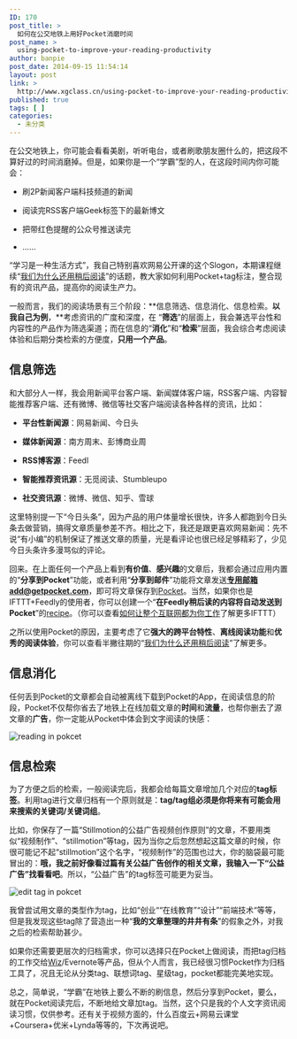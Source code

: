 ```yaml
---
ID: 170
post_title: >
  如何在公交地铁上用好Pocket消磨时间
post_name: >
  using-pocket-to-improve-your-reading-productivity
author: banpie
post_date: 2014-09-15 11:54:14
layout: post
link: >
  http://www.xgclass.cn/using-pocket-to-improve-your-reading-productivity/
published: true
tags: [ ]
categories:
  - 未分类
---
```

在公交地铁上，你可能会看看美剧，听听电台，或者刷歌朋友圈什么的，把这段不算好过的时间消磨掉。但是，如果你是一个“学霸”型的人，在这段时间内你可能会：

*   刷2P新闻客户端科技频道的新闻

*   阅读完RSS客户端Geek标签下的最新博文

*   把带红色提醒的公众号推送读完

*   ……

“学习是一种生活方式”，我自己特别喜欢网易公开课的这个Slogon，本期课程继续“[我们为什么还用稍后阅读][1]”的话题，教大家如何利用Pocket+tag标注，整合现有的资讯产品，提高你的阅读生产力。

一般而言，我们的阅读场景有三个阶段：**信息筛选、信息消化、信息检索。**以我自己为例**，**考虑资讯的广度和深度，在 “**筛选**”的层面上，我会兼选平台性和内容性的产品作为筛选渠道；而在信息的“**消化**”和“**检索**”层面，我会综合考虑阅读体验和后期分类检索的方便度，**只用一个产品**。

## 信息筛选

和大部分人一样，我会用新闻平台客户端、新闻媒体客户端，RSS客户端、内容智能推荐客户端、还有微博、微信等社交客户端阅读各种各样的资讯，比如：

*   **平台性新闻源**：网易新闻、今日头

*   **媒体新闻源**：南方周末、彭博商业周

*   **RSS博客源**：Feedl

*   **智能推荐资讯源**：无觅阅读、Stumbleupo

*   **社交资讯源**：微博、微信、知乎、雪球

这里特别提一下“今日头条”，因为产品的用户体量增长很快，许多人都跑到今日头条去做营销，搞得文章质量参差不齐。相比之下，我还是跟更喜欢网易新闻：先不说“有小编”的机制保证了推送文章的质量，光是看评论也很已经足够精彩了，少见今日头条许多漫骂似的评论。

回来。在上面任何一个产品上看到**有价值**、**感兴趣**的文章后，我都会通过应用内置的“**分享到Pocket**”功能，或者利用“**分享到邮件**”功能将文章发送**专用邮箱add@getpocket.com**，即可将文章保存到[Pocket][2]。当然，如果你也是IFTTT+Feedly的使用者，你可以创建一个“**在Feedly稍后读的内容将自动发送到Pocket**”的[recipe][3]。（你可以查看[如何让整个互联网都为你工作][4]了解更多IFTTT）

之所以使用Pocket的原因，主要考虑了它**强大的跨平台特性**、**离线阅读功能**和**优秀的阅读体验**，你可以查看半撇往期的“[我们为什么还用稍后阅读][1]”了解更多。

## 信息消化

任何丢到Pocket的文章都会自动被离线下载到Pocket的App，在阅读信息的阶段，Pocket不仅帮你省去了地铁上在线加载文章的**时间**和**流量**，也帮你删去了源文章的**广告**，你一定能从Pocket中体会到文字阅读的快感：

![reading in pokcet][5]

## 信息检索

为了方便之后的检索，一般阅读完后，我都会给每篇文章增加几个对应的**tag标签**。利用tag进行文章归档有一个原则就是：**tag/tag组必须是你将来有可能会用来搜索的关键词/关键词组**。

比如，你保存了一篇“Stillmotion的公益广告视频创作原则”的文章，不要用类似“视频制作”、“stillmotion”等tag，因为当你之后忽然想起这篇文章的时候，你很可能记不起“stillmotion”这个名字，“视频制作”的范围也过大，你的脑袋最可能冒出的：**哦，我之前好像看过篇有关公益广告创作的相关文章，我输入一下“公益广告”找看看吧**。所以，“公益广告”的tag标签可能更为妥当。

![edit tag in  pokcet][6]

我曾尝试用文章的类型作为tag，比如“创业““在线教育”“设计”“前端技术“等等，但是我发现这些tag除了营造出一种“**我的文章整理的井井有条**”的假象之外，对我之后的检索帮助甚少。

如果你还需要更层次的归档需求，你可以选择只在Pocket上做阅读，而把tag归档的工作交给[Wiz][7]/Evernote等产品，但从个人而言，我已经很习惯Pocket作为归档工具了，况且无论从分类tag、联想词tag、星级tag，pocket都能完美地实现。

总之，简单说，“学霸”在地铁上要么不断的刷信息，然后分享到Pocket，要么，就在Pocket阅读完后，不断地给文章加tag。当然，这个只是我的个人文字资讯阅读习惯，仅供参考。还有关于视频方面的，什么百度云+网易云课堂+Coursera+优米+Lynda等等的，下次再说吧。

 [1]: http://www.banpie.info/why-are-we-using-read-it-later/
 [2]: https://getpocket.com/
 [3]: https://ifttt.com/recipes/124457-feedly-pocket
 [4]: http://www.banpie.info/how-to-use-ifttt-to-automate-your-daily-life/
 [5]: http://7arnhx.com1.z0.glb.clouddn.com/wp-content/uploads/2014/09/readinginpokcet_thumb.png "reading in pokcet"
 [6]: http://7arnhx.com1.z0.glb.clouddn.com/wp-content/uploads/2014/09/edittaginpokcet_thumb.png "edit tag in  pokcet"
 [7]: http://www.banpie.info/how-to-use-wiz-note-for-collaboration/